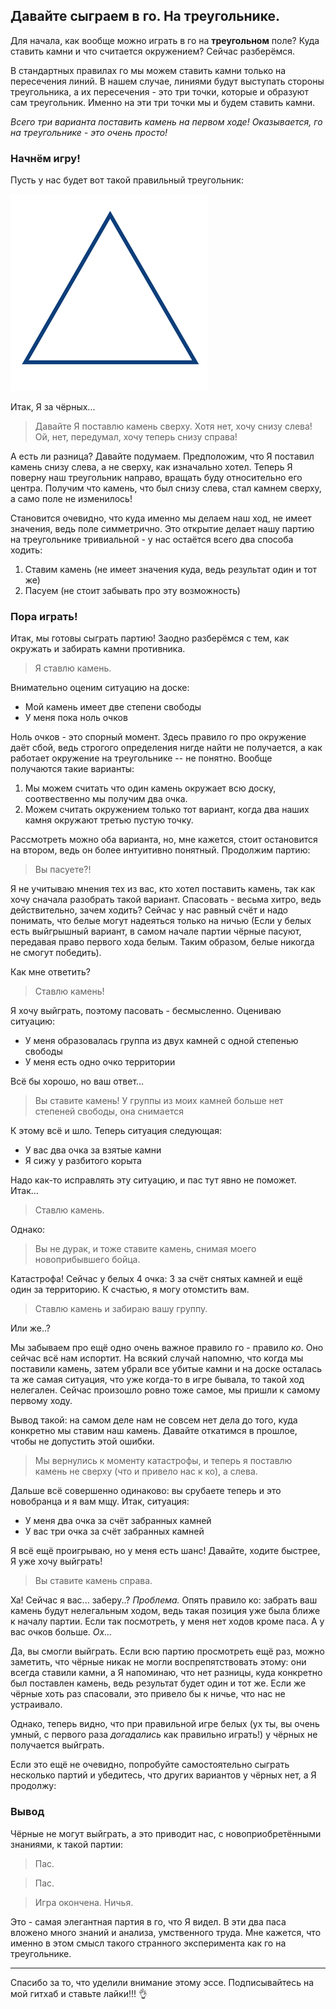 ## Давайте сыграем в го. На треугольнике.
Для начала, как вообще можно играть в го
на **треугольном** поле? Куда ставить камни и
что считается окружением? Сейчас разберёмся.

В стандартных правилах го мы можем ставить
камни только на пересечения линий.
В нашем случае, линиями будут выступать стороны
треугольника, а их пересечения - это
три точки, которые и образуют сам треугольник.
Именно на эти три точки мы и будем ставить камни.

*Всего три варианта поставить камень на первом ходе! 
Оказывается, го на треугольнике - это очень просто!*

### Начнём игру!

Пусть у нас будет вот такой правильный треугольник:

![Довольно большой!](./slides/EmptyBoard.png)

Итак, Я за чёрных...

> Давайте Я поставлю камень сверху. 
> Хотя нет, хочу снизу слева!
> Ой, нет, передумал, хочу теперь снизу справа!

А есть ли разница? Давайте подумаем.
Предположим, что Я поставил камень снизу слева,
а не сверху, как изначально хотел. Теперь Я поверну
наш треугольник направо, вращать буду относительно 
его центра. Получим что камень, что был снизу слева,
стал камнем сверху, а само поле не изменилось!

Становится очевидно, что куда именно мы делаем наш ход,
не имеет значения, ведь поле симметрично. Это открытие
делает нашу партию на треугольнике тривиальной - у нас
остаётся всего два способа ходить:
1. Ставим камень (не имеет значения куда, ведь результат один и тот же)
2. Пасуем (не стоит забывать про эту возможность)

### Пора играть!

Итак, мы готовы сыграть партию! Заодно разберёмся
с тем, как окружать и забирать камни противника.

> Я ставлю камень.

Внимательно оценим ситуацию на доске:
- Мой камень имеет две степени свободы
- У меня пока ноль очков

Ноль очков - это спорный момент. Здесь
правило го про окружение даёт сбой, ведь
строгого определения нигде найти не получается,
а как работает окружение на треугольнике -- не
понятно. Вообще получаются такие варианты:
1. Мы можем считать что один камень
   окружает всю доску, соотвественно 
   мы получим два очка.
2. Можем считать окружением только
   тот вариант, когда два наших камня
   окружают третью пустую точку.

Рассмотреть можно оба варианта, но, мне кажется,
стоит остановится на втором, ведь он более
интуитивно понятный. Продолжим партию:

> Вы пасуете?!

Я не учитываю мнения тех из вас, кто хотел поставить
камень, так как хочу сначала разобрать такой вариант.
Спасовать - весьма хитро, ведь действительно,
зачем ходить? Сейчас у нас равный счёт и надо
понимать, что белые могут надеяться только на ничью
(Если у белых есть выйгрышный вариант, в самом начале
партии чёрные пасуют, передавая право первого хода белым.
Таким образом, белые никогда не смогут победить).

Как мне ответить?

> Ставлю камень!

Я хочу выйграть, поэтому пасовать - бесмысленно.
Оцениваю ситуацию:
- У меня образовалась группа из двух камней с одной степенью свободы
- У меня есть одно очко территории

Всё бы хорошо, но ваш ответ...

> Вы ставите камень! У группы из моих камней
  больше нет степеней свободы, она снимается
  
К этому всё и шло. Теперь ситуация следующая:
- У вас два очка за взятые камни
- Я сижу у разбитого корыта

Надо как-то исправлять эту ситуацию, и пас тут
явно не поможет. Итак...

> Ставлю камень.

Однако:

> Вы не дурак, и тоже ставите камень, снимая моего
  новоприбывшего бойца.
  
Катастрофа! Сейчас у белых 4 очка: 3 за счёт
снятых камней и ещё один за территорию.
К счастью, я могу отомстить вам.

> Ставлю камень и забираю вашу группу.

Или же..?

Мы забываем про ещё одно очень важное правило
го - правило *ко*. Оно сейчас всё нам испортит.
На всякий случай напомню, что когда мы поставили
камень, затем убрали все убитые камни и на доске
осталась та же самая ситуация, что уже когда-то
в игре бывала, то такой ход нелегален. Сейчас
произошло ровно тоже самое, мы пришли к самому
первому ходу.

Вывод такой: на самом деле нам не совсем нет дела
до того, куда конкретно мы ставим наш камень.
Давайте откатимся в прошлое, чтобы не допустить
этой ошибки.

> Мы вернулись к моменту катастрофы, и теперь
  я поставлю камень не сверху (что и привело
  нас к ко), а слева.

Дальше всё совершенно одинаково: вы срубаете
теперь и это новобранца и я вам мщу. Итак, ситуация:
- У меня два очка за счёт забранных камней
- У вас три очка за счёт забранных камней

Я всё ещё проигрываю, но у меня есть шанс!
Давайте, ходите быстрее, Я уже хочу выйграть!

> Вы ставите камень справа.

Ха! Сейчас я вас... заберу..? *Проблема.*
Опять правило ко: забрать ваш камень
будут нелегальным ходом, ведь такая позиция
уже была ближе к началу партии. Если
так посмотреть, у меня нет ходов кроме
паса. А у вас очков больше. *Ох...*

Да, вы смогли выйграть. Если всю партию
просмотреть ещё раз, можно заметить, что
чёрные никак не могли воспрепятствовать
этому: они всегда ставили камни, а Я
напоминаю, что нет разницы, куда конкретно
был поставлен камень, ведь результат будет
один и тот же. Если же чёрные хоть раз спасовали,
это привело бы к ничье, что нас не устраивало.

Однако, теперь видно, что при правильной игре
белых (ух ты, вы очень умный, с первого раза
*догадались* как правильно играть!) у чёрных не
получается выйграть. 

Если это ещё не очевидно, попробуйте самостоятельно
сыграть несколько партий и убедитесь, что других
вариантов у чёрных нет, а Я продолжу:

### Вывод

Чёрные не могут выйграть, а это приводит нас, с 
новоприобретёнными знаниями, к такой партии:

> Пас.

> Пас.

> Игра окончена. Ничья.

Это - самая элегантная партия в го, что Я видел.
В эти два паса вложено много знаний и анализа,
умственного труда. Мне кажется, что
именно в этом смысл такого странного эксперимента
как го на треугольнике. 

---

Спасибо за то, что уделили внимание этому эссе.
Подписывайтесь на мой гитхаб и ставьте лайки!!! 👌 
